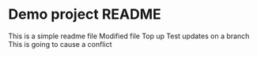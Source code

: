 # Demo project README

This is a simple readme file
Modified file
Top up
Test updates on a branch
This is going to cause a conflict